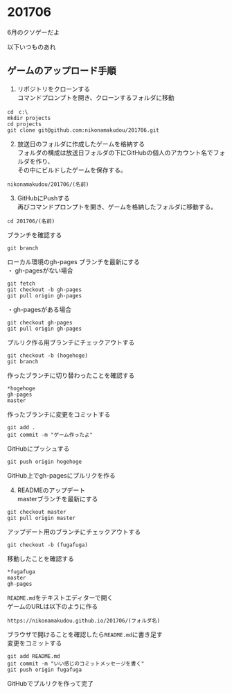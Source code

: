 # 201706
6月のクソゲーだよ

以下いつものあれ
## ゲームのアップロード手順
1. リポジトリをクローンする  
コマンドプロンプトを開き、クローンするフォルダに移動  
```
cd　c:\  
mkdir projects
cd projects
git clone git@github.com:nikonamakudou/201706.git  
```

2.  放送日のフォルダに作成したゲームを格納する  
フォルダの構成は放送日フォルダの下にGitHubの個人のアカウント名でフォルダを作り、  
その中にビルドしたゲームを保存する。  
```
nikonamakudou/201706/(名前)  
```

3. GitHubにPushする  
再びコマンドプロンプトを開き、ゲームを格納したフォルダに移動する。  
```
cd 201706/(名前)
```
ブランチを確認する
```
git branch
```
ローカル環境のgh-pages ブランチを最新にする   
・ gh-pagesがない場合
```
git fetch
git checkout -b gh-pages
git pull origin gh-pages
```
・gh-pagesがある場合
```
git checkout gh-pages
git pull origin gh-pages
```  
プルリク作る用ブランチにチェックアウトする  
```  
git checkout -b (hogehoge)  
git branch
```
作ったブランチに切り替わったことを確認する
```
*hogehoge
gh-pages
master
```
作ったブランチに変更をコミットする
```
git add .
git commit -m "ゲーム作ったよ"
```
GitHubにプッシュする
```
git push origin hogehoge
```
GitHub上でgh-pagesにプルリクを作る  

4. READMEのアップデート  
masterブランチを最新にする
```
git checkout master
git pull origin master
```
アップデート用のブランチにチェックアウトする
```
git checkout -b (fugafuga)
```
移動したことを確認する
```
*fugafuga
master
gh-pages
```
`README.md`をテキストエディターで開く  
ゲームのURLは以下のように作る  
```
https://nikonamakudou.github.io/201706/(フォルダ名)  
```
ブラウザで開けることを確認したら`README.md`に書き足す  
変更をコミットする  
```
git add README.md
git commit -m "いい感じのコミットメッセージを書く"
git push origin fugafuga
```
GitHubでプルリクを作って完了
